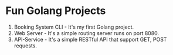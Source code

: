 # Fun Golang Projects

1. Booking System CLI -  It's my first Golang project.
2. Web Server - It's a simple routing server runs on port 8080.
3. API-Service - It's a simple RESTful API that support GET, POST requests.
